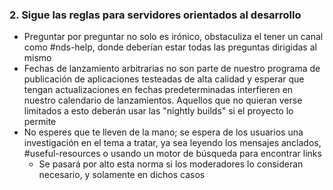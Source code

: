 ### 2. Sigue las reglas para servidores orientados al desarrollo

- Preguntar por preguntar no solo es irónico, obstaculiza el tener un canal como #nds-help, donde deberían estar todas las preguntas dirigidas al mismo
- Fechas de lanzamiento arbitrarias no son parte de nuestro programa de publicación de aplicaciones testeadas de alta calidad y esperar que tengan actualizaciones en fechas predeterminadas interfieren en nuestro calendario de lanzamientos. Aquellos que no quieran verse limitados a esto deberán usar las "nightly builds" si el proyecto lo permite
- No esperes que te lleven de la mano; se espera de los usuarios una investigación en el tema a tratar, ya sea leyendo los mensajes anclados, #useful-resources o usando un motor de búsqueda para encontrar links
   - Se pasará por alto esta norma si los moderadores lo consideran necesario, y solamente en dichos casos
